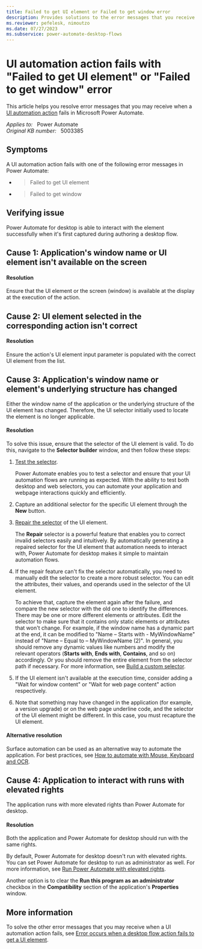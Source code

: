 ```yaml
---
title: Failed to get UI element or Failed to get window error
description: Provides solutions to the error messages that you receive when a UI automation action fails in Power Automate.
ms.reviewer: pefelesk, nimoutzo
ms.date: 07/27/2023
ms.subservice: power-automate-desktop-flows
---
```

# UI automation action fails with "Failed to get UI element" or "Failed to get window" error

This article helps you resolve error messages that you may receive when a [UI automation action](/power-automate/desktop-flows/actions-reference/uiautomation) fails in Microsoft Power Automate.

_Applies to:_ &nbsp; Power Automate  
_Original KB number:_ &nbsp; 5003385

## Symptoms

A UI automation action fails with one of the following error messages in Power Automate:

- > Failed to get UI element
- > Failed to get window

## Verifying issue

Power Automate for desktop is able to interact with the element successfully when it's first captured during authoring a desktop flow.

## Cause 1: Application's window name or UI element isn't available on the screen

#### Resolution

Ensure that the UI element or the screen (window) is available at the display at the execution of the action.

## Cause 2: UI element selected in the corresponding action isn't correct

#### Resolution

Ensure the action's UI element input parameter is populated with the correct UI element from the list.

## Cause 3: Application's window name or element's underlying structure has changed

Either the window name of the application or the underlying structure of the UI element has changed. Therefore, the UI selector initially used to locate the element is no longer applicable.

#### Resolution

To solve this issue, ensure that the selector of the UI element is valid. To do this, navigate to the **Selector builder** window, and then follow these steps:

1. [Test the selector](/power-automate/desktop-flows/test-selectors). 

   Power Automate enables you to test a selector and ensure that your UI automation flows are running as expected. With the ability to test both desktop and web selectors, you can automate your application and webpage interactions quickly and efficiently.

2. Capture an additional selector for the specific UI element through the **New** button.

3. [Repair the selector](/power-automate/desktop-flows/repair-selector) of the UI element. 

   The **Repair** selector is a powerful feature that enables you to correct invalid selectors easily and intuitively. By automatically generating a repaired selector for the UI element that automation needs to interact with, Power Automate for desktop makes it simple to maintain automation flows.

4. If the repair feature can't fix the selector automatically, you need to manually edit the selector to create a more robust selector. You can edit the attributes, their values, and operands used in the selector of the UI element. 

   To achieve that, capture the element again after the failure, and compare the new selector with the old one to identify the differences. There may be one or more different elements or attributes. Edit the selector to make sure that it contains only static elements or attributes that won't change. For example, if the window name has a dynamic part at the end, it can be modified to "Name – Starts with - MyWindowName" instead of "Name – Equal to – MyWindowName (2)". In general, you should remove any dynamic values like numbers and modify the relevant operators  (**Starts with**, **Ends with**, **Contains**, and so on) accordingly. Or you should remove the entire element from the selector path if necessary. For more information, see [Build a custom selector](/power-automate/desktop-flows/build-custom-selectors).

5. If the UI element isn't available at the execution time, consider adding a "Wait for window content" or "Wait for web page content" action respectively.

6. Note that something may have changed in the application (for example, a version upgrade) or on the web page underline code, and the selector of the UI element might be different. In this case, you must recapture the UI element.

#### Alternative resolution

Surface automation can be used as an alternative way to automate the application. For best practices, see [How to automate with Mouse, Keyboard and OCR](https://support.microsoft.com/topic/how-to-automate-with-mouse-keyboard-and-ocr-e1c09a7f-7bf6-40a9-bf83-8ebb5a2e935c).

## Cause 4: Application to interact with runs with elevated rights

The application runs with more elevated rights than Power Automate for desktop.

#### Resolution

Both the application and Power Automate for desktop should run with the same rights.

By default, Power Automate for desktop doesn't run with elevated rights. You can set Power Automate for desktop to run as administrator as well. For more information, see [Run Power Automate with elevated rights](/power-automate/desktop-flows/how-to/run-power-automate-elevated-rights).

Another option is to clear the **Run this program as an administrator** checkbox in the **Compatibility** section of the application's **Properties** window.

## More information

To solve the other error messages that you may receive when a UI automation action fails, see [Error occurs when a desktop flow action fails to get a UI element](failed-get-ui-element.md).
